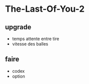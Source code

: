 # The-Last-Of-You-2

## upgrade
* temps attente entre tire
* vitesse des balles

## faire
* codex
* option